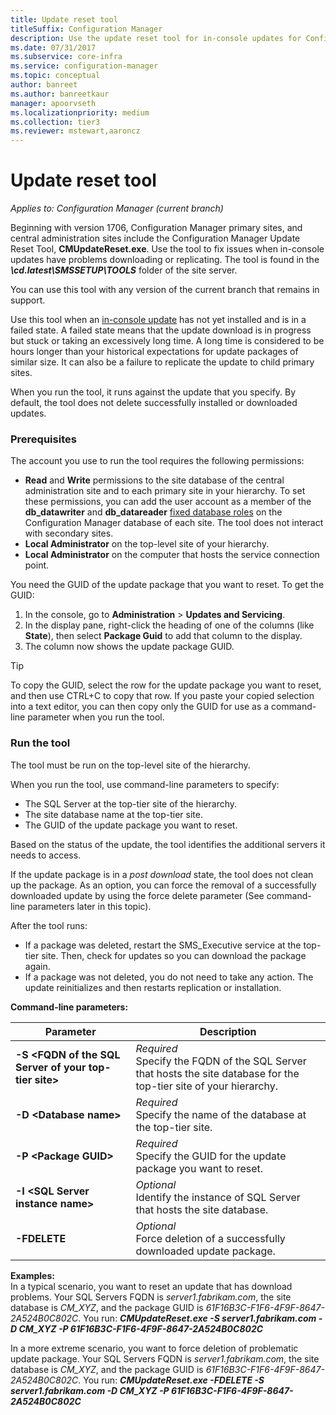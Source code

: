 ```yaml
---
title: Update reset tool
titleSuffix: Configuration Manager
description: Use the update reset tool for in-console updates for Configuration Manager.
ms.date: 07/31/2017
ms.subservice: core-infra
ms.service: configuration-manager
ms.topic: conceptual
author: banreet
ms.author: banreetkaur
manager: apoorvseth
ms.localizationpriority: medium
ms.collection: tier3
ms.reviewer: mstewart,aaroncz 
---
```

# Update reset tool

*Applies to: Configuration Manager (current branch)*  


Beginning with version 1706, Configuration Manager primary sites, and central administration sites include the Configuration Manager Update Reset Tool, **CMUpdateReset.exe**. Use the tool to fix issues when in-console updates have problems downloading or replicating. The tool is found in the ***\cd.latest\SMSSETUP\TOOLS*** folder of the site server.

You can use this tool with any version of the current branch that remains in support.

Use this tool when an [in-console update](install-in-console-updates.md) has not yet installed and is in a failed state. A failed state means that the update download is in progress but stuck or taking an excessively long time. A long time is considered to be hours longer than your historical expectations for update packages of similar size. It can also be a failure to replicate the update to child primary sites.  

When you run the tool, it runs against the update that you specify. By default, the tool does not delete successfully installed or downloaded updates.  

### Prerequisites
The account you use to run the tool requires the following permissions:
- **Read** and **Write** permissions to the site database of the central administration site and to each primary site in your hierarchy. To set these permissions, you can add the user account as a member of the **db_datawriter** and **db_datareader** [fixed database roles](/sql/relational-databases/security/authentication-access/database-level-roles#fixed-database-roles) on the Configuration Manager database of each site. The tool does not interact with secondary sites.
- **Local Administrator** on the top-level site of your hierarchy.
- **Local Administrator** on the computer that hosts the service connection point.

You need the GUID of the update package that you want to reset. To get the GUID:
  1.   In the console, go to **Administration** > **Updates and Servicing**.
  2.   In the display pane, right-click the heading of one of the columns (like **State**), then select **Package Guid** to add that column to the display.
  3.   The column now shows the update package GUID.

> [!TIP]  
> To copy the GUID, select the row for the update package you want to reset, and then use CTRL+C to copy that row. If you paste your copied selection into a text editor, you can then copy only the GUID for use as a command-line parameter when you run the tool.

### Run the tool    
The tool must be run on the top-level site of the hierarchy.

When you run the tool, use command-line parameters to specify:
- The SQL Server at the top-tier site of the hierarchy.
- The site database name at the top-tier site.
- The GUID of the update package you want to reset.

Based on the status of the update, the tool identifies the additional servers it needs to access.   

If the update package is in a *post download* state, the tool does not clean up the package. As an option, you can force the removal of a successfully downloaded update by using the force delete parameter (See command-line parameters later in this topic).

After the tool runs:
- If a package was deleted, restart the SMS_Executive service at the top-tier site. Then, check for updates so you can download the package again.
- If a package was not deleted, you do not need to take any action. The update reinitializes and then restarts replication or installation.

**Command-line parameters:**  


|                        Parameter                         |                                                       Description                                                        |
|----------------------------------------------------------|--------------------------------------------------------------------------------------------------------------------------|
| **-S &lt;FQDN of the SQL Server of your top-tier site>** | *Required* <br> Specify the FQDN of the SQL Server that hosts the site database for the top-tier site of your hierarchy. |
|                **-D &lt;Database name>**                 |                          *Required* <br> Specify the name of the database at the top-tier site.                          |
|                 **-P &lt;Package GUID>**                 |                        *Required* <br> Specify the GUID for the update package you want to reset.                        |
|           **-I &lt;SQL Server instance name>**           |                    *Optional* <br> Identify the instance of SQL Server that hosts the site database.                     |
|                       **-FDELETE**                       |                       *Optional* <br> Force deletion of a successfully downloaded update package.                        |

**Examples:**  
In a typical scenario, you want to reset an update that has download problems. Your SQL Servers FQDN is *server1.fabrikam.com*, the site database is *CM_XYZ*, and the package GUID is *61F16B3C-F1F6-4F9F-8647-2A524B0C802C*.  You run: ***CMUpdateReset.exe -S server1.fabrikam.com -D CM_XYZ -P 61F16B3C-F1F6-4F9F-8647-2A524B0C802C***

In a more extreme scenario, you want to force deletion of problematic update package. Your SQL Servers FQDN is *server1.fabrikam.com*, the site database is *CM_XYZ*, and the package GUID is *61F16B3C-F1F6-4F9F-8647-2A524B0C802C*.  You run: ***CMUpdateReset.exe  -FDELETE -S server1.fabrikam.com -D CM_XYZ -P 61F16B3C-F1F6-4F9F-8647-2A524B0C802C***
